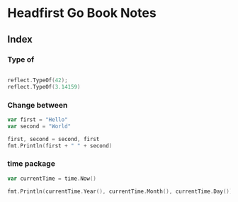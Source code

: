 # Headfirst Go Book Notes

## Index

### Type of

```go

reflect.TypeOf(42);
reflect.TypeOf(3.14159)
```

### Change between

```go
var first = "Hello"
var second = "World"

first, second = second, first
fmt.Println(first + " " + second)
```

### time package

```go
var currentTime = time.Now()

fmt.Println(currentTime.Year(), currentTime.Month(), currentTime.Day())
```
